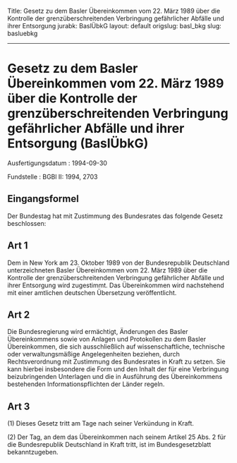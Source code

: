 Title: Gesetz zu dem Basler Übereinkommen vom 22. März 1989 über die Kontrolle der
  grenzüberschreitenden Verbringung gefährlicher Abfälle und ihrer Entsorgung
jurabk: BaslÜbkG
layout: default
origslug: basl_bkg
slug: basluebkg

---

# Gesetz zu dem Basler Übereinkommen vom 22. März 1989 über die Kontrolle der grenzüberschreitenden Verbringung gefährlicher Abfälle und ihrer Entsorgung (BaslÜbkG)

Ausfertigungsdatum
:   1994-09-30

Fundstelle
:   BGBl II: 1994, 2703



## Eingangsformel

Der Bundestag hat mit Zustimmung des Bundesrates das folgende Gesetz
beschlossen:


## Art 1

Dem in New York am 23. Oktober 1989 von der Bundesrepublik Deutschland
unterzeichneten Basler Übereinkommen vom 22. März 1989 über die
Kontrolle der grenzüberschreitenden Verbringung gefährlicher Abfälle
und ihrer Entsorgung wird zugestimmt. Das Übereinkommen wird
nachstehend mit einer amtlichen deutschen Übersetzung veröffentlicht.


## Art 2

Die Bundesregierung wird ermächtigt, Änderungen des Basler
Übereinkommens sowie von Anlagen und Protokollen zu dem Basler
Übereinkommen, die sich ausschließlich auf wissenschaftliche,
technische oder verwaltungsmäßige Angelegenheiten beziehen, durch
Rechtsverordnung mit Zustimmung des Bundesrates in Kraft zu setzen.
Sie kann hierbei insbesondere die Form und den Inhalt der für eine
Verbringung beizubringenden Unterlagen und die in Ausführung des
Übereinkommens bestehenden Informationspflichten der Länder regeln.


## Art 3

(1) Dieses Gesetz tritt am Tage nach seiner Verkündung in Kraft.

(2) Der Tag, an dem das Übereinkommen nach seinem Artikel 25 Abs. 2
für die Bundesrepublik Deutschland in Kraft tritt, ist im
Bundesgesetzblatt bekanntzugeben.

